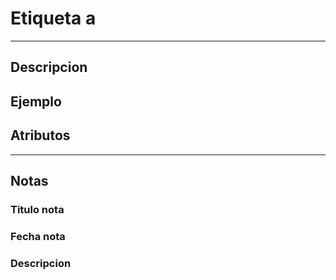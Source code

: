 # Etiqueta a



---

## Descripcion

## Ejemplo

## Atributos

---

## Notas 

### Titulo nota

### Fecha nota    

### Descripcion

